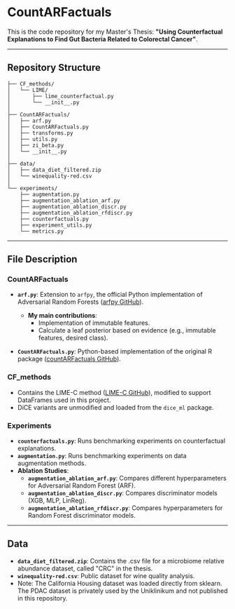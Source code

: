# CountARFactuals

This is the code repository for my Master's Thesis: **"Using Counterfactual Explanations to Find Gut Bacteria Related to Colorectal Cancer"**.

---

## Repository Structure

```text
├── CF_methods/
│   └── LIME/
│       ├── lime_counterfactual.py
│       └── __init__.py
│
├── CountARFactuals/
│   ├── arf.py
│   ├── CountARFactuals.py
│   ├── transforms.py
│   ├── utils.py
│   ├── zi_beta.py
│   └── __init__.py
│
├── data/
│   ├── data_diet_filtered.zip
│   └── winequality-red.csv
│
└── experiments/
    ├── augmentation.py
    ├── augmentation_ablation_arf.py
    ├── augmentation_ablation_discr.py
    ├── augmentation_ablation_rfdiscr.py
    ├── counterfactuals.py
    ├── experiment_utils.py
    └── metrics.py
```
---

## File Description

### CountARFactuals
- **`arf.py`**: Extension to `arfpy`, the official Python implementation of Adversarial Random Forests ([arfpy GitHub](https://github.com/bips-hb/arfpy)).  
  - **My main contributions**:
    - Implementation of immutable features.
    - Calculate a leaf posterior based on evidence (e.g., immutable features, desired class).
  
- **`CountARFactuals.py`**: Python-based implementation of the original R package ([countARFactuals GitHub](https://github.com/bips-hb/countARFactuals)).

### CF_methods
- Contains the LIME-C method ([LIME-C GitHub](https://github.com/yramon/LimeCounterfactual)), modified to support DataFrames used in this project.  
- DiCE variants are unmodified and loaded from the `dice_ml` package.

### Experiments
- **`counterfactuals.py`**: Runs benchmarking experiments on counterfactual explanations.
- **`augmentation.py`**: Runs benchmarking experiments on data augmentation methods.
- **Ablation Studies**:
  - **`augmentation_ablation_arf.py`**: Compares different hyperparameters for Adversarial Random Forest (ARF).
  - **`augmentation_ablation_discr.py`**: Compares discriminator models (XGB, MLP, LinReg).
  - **`augmentation_ablation_rfdiscr.py`**: Compares hyperparameters for Random Forest discriminator models.

---

## Data
- **`data_diet_filtered.zip`**: Contains the .csv file for a microbiome relative abundance dataset, called "CRC" in the thesis.
- **`winequality-red.csv`**: Public dataset for wine quality analysis.
- Note: The California Housing dataset was loaded directly from sklearn. The PDAC dataset is privately used by the Uniklinikum and not published in this repository.
